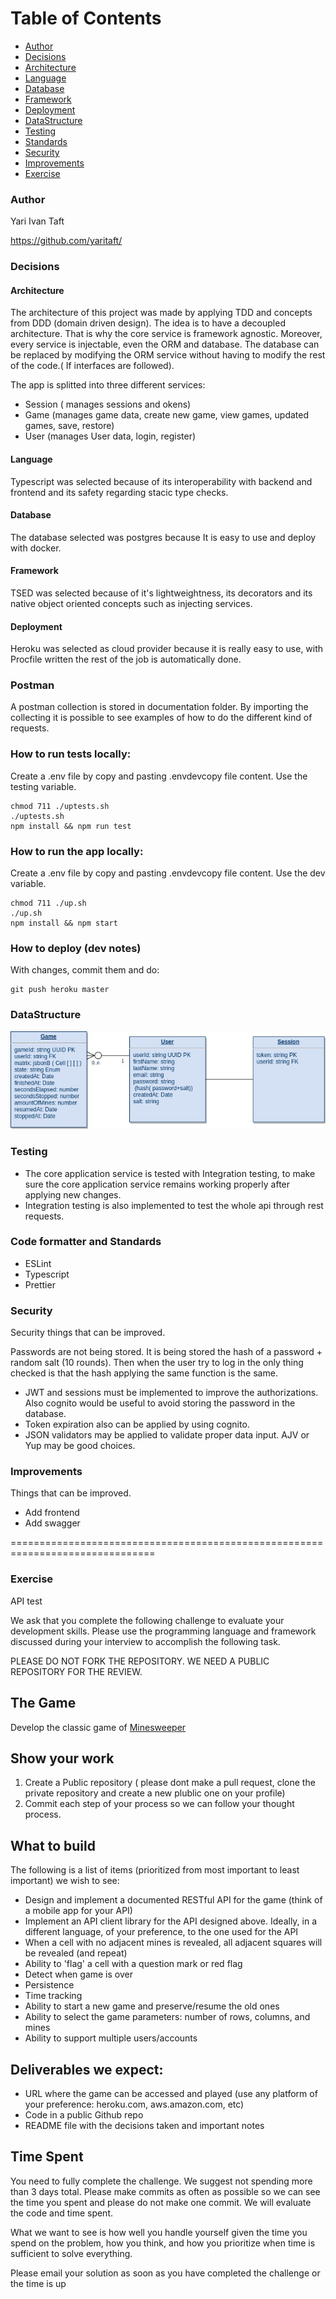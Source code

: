 # Table of Contents

- [Author](#Author)
- [Decisions](#Decisions)
- [Architecture](#Architecture)
- [Language](#Language)
- [Database](#Database)
- [Framework](#Framework)
- [Deployment](#Deployment)
- [DataStructure](#DataStructure)
- [Testing](#Testing)
- [Standards](#Standards)
- [Security](#Security)
- [Improvements](#Improvements)
- [Exercise](#Exercise)

### Author
Yari Ivan Taft

https://github.com/yaritaft/

### Decisions
#### Architecture

The architecture of this project was made by applying TDD and concepts from DDD (domain driven design). The idea is to have a decoupled architecture. That is why the core service is framework agnostic. Moreover, every service is injectable, even the ORM and database.
The database can be replaced by modifying the ORM service without having to modify the rest of the code.( If interfaces are followed).

The app is splitted into three different services:
- Session ( manages sessions and okens)
- Game (manages game data, create new game, view games, updated games, save, restore)
- User (manages User data, login, register)

#### Language

Typescript was selected because of its interoperability with backend and frontend and its safety regarding stacic type checks.

#### Database

The database selected was postgres because It is easy to use and deploy with docker.

#### Framework

TSED was selected because of it's lightweightness, its decorators and its native object oriented concepts such as injecting services.

#### Deployment

Heroku was selected as cloud provider because it is really easy to use, with Procfile written the rest of the job is automatically done.

### Postman

A postman collection is stored in documentation folder. By importing the collecting it is possible to
see examples of how to do the different kind of requests.

### How to run tests locally:
Create a .env file by copy and pasting .envdevcopy file content. Use the testing variable.
```
chmod 711 ./uptests.sh
./uptests.sh
npm install && npm run test
```

### How to run the app locally:
Create a .env file by copy and pasting .envdevcopy file content. Use the dev variable.
```
chmod 711 ./up.sh
./up.sh
npm install && npm start
```

### How to deploy (dev notes)
With changes, commit them and do:
```
git push heroku master
```

### DataStructure

![](https://github.com/yaritaft/minesweeper_tsed/blob/master/documentation/DB.jpg)

### Testing

- The core application service is tested with Integration testing, to make sure the core application service remains working properly after applying new changes.
- Integration testing is also implemented to test the whole api through rest requests.

### Code formatter and Standards

- ESLint
- Typescript
- Prettier

### Security
Security things that can be improved.

Passwords are not being stored. It is being stored the hash of a password + random salt (10 rounds). Then when the user try to log in the only thing checked is that the hash applying the same function is the same.

- JWT and sessions must be implemented to improve the authorizations. Also cognito would be useful to avoid storing the password in the database.
- Token expiration also can be applied by using cognito.
- JSON validators may be applied to validate proper data input. AJV or Yup may be good choices.

### Improvements
Things that can be improved.

- Add frontend
- Add swagger

===============================================================================
### Exercise

API test

We ask that you complete the following challenge to evaluate your development skills. Please use the programming language and framework discussed during your interview to accomplish the following task.

PLEASE DO NOT FORK THE REPOSITORY. WE NEED A PUBLIC REPOSITORY FOR THE REVIEW. 

## The Game
Develop the classic game of [Minesweeper](https://en.wikipedia.org/wiki/Minesweeper_(video_game))

## Show your work

1.  Create a Public repository ( please dont make a pull request, clone the private repository and create a new plublic one on your profile)
2.  Commit each step of your process so we can follow your thought process.

## What to build
The following is a list of items (prioritized from most important to least important) we wish to see:
* Design and implement  a documented RESTful API for the game (think of a mobile app for your API)
* Implement an API client library for the API designed above. Ideally, in a different language, of your preference, to the one used for the API
* When a cell with no adjacent mines is revealed, all adjacent squares will be revealed (and repeat)
* Ability to 'flag' a cell with a question mark or red flag
* Detect when game is over
* Persistence
* Time tracking
* Ability to start a new game and preserve/resume the old ones
* Ability to select the game parameters: number of rows, columns, and mines
* Ability to support multiple users/accounts
 
## Deliverables we expect:
* URL where the game can be accessed and played (use any platform of your preference: heroku.com, aws.amazon.com, etc)
* Code in a public Github repo
* README file with the decisions taken and important notes

## Time Spent
You need to fully complete the challenge. We suggest not spending more than 3 days total.  Please make commits as often as possible so we can see the time you spent and please do not make one commit.  We will evaluate the code and time spent.
 
What we want to see is how well you handle yourself given the time you spend on the problem, how you think, and how you prioritize when time is sufficient to solve everything.

Please email your solution as soon as you have completed the challenge or the time is up

